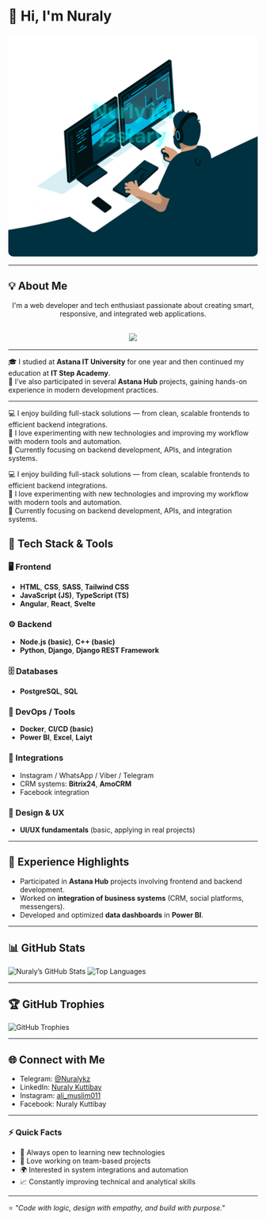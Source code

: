 # 👋 Hi, I'm Nuraly  

<div align="center">
  <div style="position: relative; display: inline-block;">
    <img src="https://github.com/Nuraly123456/Nuraly123456/blob/main/68747470733a2f2f6d656469612e67697068792e636f6d2f6d656469612f645765734263544c61766b5a754733354d492f67697068792e676966.gif?raw=true" width="800" height="450" style="border-radius: 10px;">
    <div style="
      position: absolute;
      top: 40%;
      left: 50%;
      transform: translate(-50%, -50%);
      color: #00ffff;
      font-size: 40px;
      font-weight: bold;
      text-shadow: 0 0 15px #00ffff;
      animation: blink 1.5s infinite;
    ">
      Nurly jol jastary
    </div>
  </div>
</div>

<style>
@keyframes blink {
  0% { opacity: 1; }
  50% { opacity: 0.3; }
  100% { opacity: 1; }

<!-- Негізгі GIF -->
<img src="https://github.com/Nuraly123456/Nuraly123456/blob/main/68747470733a2f2f6d656469612e67697068792e636f6d2f6d656469612f645765734263544c61766b5a754733354d492f67697068792e676966.gif?raw=true" width="750" style="border-radius:10px;">

</div>

<style>
@keyframes blink {
  0% {opacity: 1;}
  50% {opacity: 0.3;}
  100% {opacity: 1;}
}
</style>

---

## 💡 About Me

<div align="center">

I'm a web developer and tech enthusiast passionate about creating smart, responsive, and integrated web applications.  
<br>

<!-- Қосымша GIF -->
<img src="https://camo.githubusercontent.com/ad38c424479dba43b6ded15fecfde6b53cf9fcd6ff3dc7715d5bcb43f8bbefb8/68747470733a2f2f6d656469612e67697068792e636f6d2f57556c706c634d704f43456d5447427442572f67697068792e676966" width="350">
</div>

---

🎓 I studied at **Astana IT University** for one year and then continued my education at **IT Step Academy**.  
🚀 I’ve also participated in several **Astana Hub** projects, gaining hands-on experience in modern development practices.  

---

💻 I enjoy building full-stack solutions — from clean, scalable frontends to efficient backend integrations.  
🔧 I love experimenting with new technologies and improving my workflow with modern tools and automation.  
🌱 Currently focusing on backend development, APIs, and integration systems.  

💻 I enjoy building full-stack solutions — from clean, scalable frontends to efficient backend integrations.  
🔧 I love experimenting with new technologies and improving my workflow with modern tools and automation.  
🌱 Currently focusing on backend development, APIs, and integration systems.  


## 🧠 Tech Stack & Tools

### 🖥️ Frontend
- **HTML**, **CSS**, **SASS**, **Tailwind CSS**
- **JavaScript (JS)**, **TypeScript (TS)**
- **Angular**, **React**, **Svelte**

### ⚙️ Backend
- **Node.js (basic)**, **C++ (basic)**
- **Python**, **Django**, **Django REST Framework**

### 🗄️ Databases
- **PostgreSQL**, **SQL**

### 🧰 DevOps / Tools
- **Docker**, **CI/CD (basic)**  
- **Power BI**, **Excel**, **Laiyt**

### 🧩 Integrations
- Instagram / WhatsApp / Viber / Telegram  
- CRM systems: **Bitrix24**, **AmoCRM**  
- Facebook integration

### 🎨 Design & UX
- **UI/UX fundamentals** (basic, applying in real projects)

---

## 🚀 Experience Highlights
- Participated in **Astana Hub** projects involving frontend and backend development.  
- Worked on **integration of business systems** (CRM, social platforms, messengers).  
- Developed and optimized **data dashboards** in **Power BI**.  

---

## 📊 GitHub Stats

![Nuraly’s GitHub Stats](https://github-readme-stats.vercel.app/api?username=Nuraly123456&show_icons=true&theme=tokyonight)
![Top Languages](https://github-readme-stats.vercel.app/api/top-langs/?username=Nuraly123456&layout=compact&theme=tokyonight)

---

## 🏆 GitHub Trophies
![GitHub Trophies](https://github-profile-trophy.vercel.app/?username=Nuraly123456&theme=tokyonight)

---

## 🌐 Connect with Me
- Telegram: [@Nuralykz](https://t.me/Nuralykz)  
- LinkedIn: [Nuraly Kuttibay](https://www.linkedin.com/in/nuraly-kuttibay-048669368/)  
- Instagram: [ali_muslim011](https://www.instagram.com/ali_muslim011)  
- Facebook: Nuraly Kuttibay
---

### ⚡ Quick Facts
- 🎯 Always open to learning new technologies  
- 🤝 Love working on team-based projects  
- 🌍 Interested in system integrations and automation  
- 📈 Constantly improving technical and analytical skills  

---

⭐ *"Code with logic, design with empathy, and build with purpose."*  
